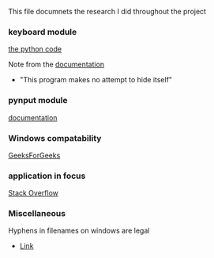 This file documnets the research I did throughout the project 

### keyboard module

[the python code](https://www.thepythoncode.com/article/write-a-keylogger-python)

Note from the [documentation](https://pypi.org/project/keyboard/) 
- "This program makes no attempt to hide itself"  

### pynput module

[documentation](https://pypi.org/project/pynput/)

### Windows compatability

[GeeksForGeeks](https://www.geeksforgeeks.org/design-a-keylogger-in-python/)

### application in focus
[Stack Overflow](https://stackoverflow.com/questions/3130912/how-do-i-detect-the-currently-focused-application)

### Miscellaneous

Hyphens in filenames on windows are legal 
- [Link](https://devblogs.microsoft.com/oldnewthing/20140603-00/?p=823)